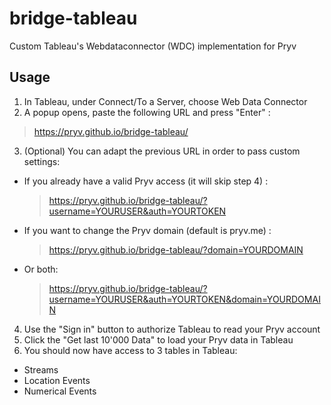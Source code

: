 # bridge-tableau

Custom Tableau's Webdataconnector (WDC) implementation for Pryv

## Usage
1. In Tableau, under Connect/To a Server, choose Web Data Connector
2. A popup opens, paste the following URL and press "Enter" :
  > https://pryv.github.io/bridge-tableau/
3. (Optional) You can adapt the previous URL in order to pass custom settings:
  - If you already have a valid Pryv access (it will skip step 4) :
    > https://pryv.github.io/bridge-tableau/?username=YOURUSER&auth=YOURTOKEN
  - If you want to change the Pryv domain (default is pryv.me) :
    > https://pryv.github.io/bridge-tableau/?domain=YOURDOMAIN
  - Or both:
    > https://pryv.github.io/bridge-tableau/?username=YOURUSER&auth=YOURTOKEN&domain=YOURDOMAIN
4. Use the "Sign in" button to authorize Tableau to read your Pryv account
5. Click the "Get last 10'000 Data" to load your Pryv data in Tableau
6. You should now have access to 3 tables in Tableau:
  - Streams
  - Location Events
  - Numerical Events
